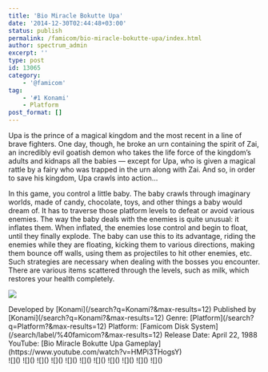 ```yaml
---
title: 'Bio Miracle Bokutte Upa'
date: '2014-12-30T02:44:48+03:00'
status: publish
permalink: /famicom/bio-miracle-bokutte-upa/index.html
author: spectrum_admin
excerpt: ''
type: post
id: 13065
category:
    - '@famicom'
tag:
    - '#1 Konami'
    - Platform
post_format: []
---
```

Upa is the prince of a magical kingdom and the most recent in a line of brave fighters. One day, though, he broke an urn containing the spirit of Zai, an incredibly evil goatish demon who takes the life force of the kingdom’s adults and kidnaps all the babies — except for Upa, who is given a magical rattle by a fairy who was trapped in the urn along with Zai. And so, in order to save his kingdom, Upa crawls into action…

In this game, you control a little baby. The baby crawls through imaginary worlds, made of candy, chocolate, toys, and other things a baby would dream of. It has to traverse those platform levels to defeat or avoid various enemies. The way the baby deals with the enemies is quite unusual: it inflates them. When inflated, the enemies lose control and begin to float, until they finally explode. The baby can use this to its advantage, riding the enemies while they are floating, kicking them to various directions, making them bounce off walls, using them as projectiles to hit other enemies, etc. Such strategies are necessary when dealing with the bosses you encounter. There are various items scattered through the levels, such as milk, which restores your health completely.

![](https://wsrv.nl/?url=https://images.launchbox-app.com/5ea03888-681e-4dad-9323-81e1f08e63a3.jpg&output=webp&maxage=1d)

<div class="game-info">Developed by [Konami](/search?q=Konami?&max-results=12)  
Published by [Konami](/search?q=Konami?&max-results=12)  
Genre: [Platform](/search?q=Platform?&max-results=12)  
Platform: [Famicom Disk System](/search/label/%40famicom?&amp;max-results=12)  
Release Date: April 22, 1988  
YouTube: [Bio Miracle Bokutte Upa Gameplay](https://www.youtube.com/watch?v=HMPi3THogsY)</div><div class="game-media">![]() ![]() ![]() ![]() ![]() ![]() ![]() ![]() ![]() ![]() ![]()</div>